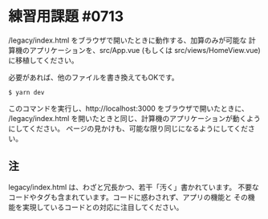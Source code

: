 # 練習用課題 #0713

/legacy/index.html をブラウザで開いたときに動作する、加算のみが可能な
計算機のアプリケーションを、src/App.vue (もしくは src/views/HomeView.vue) に移植してください。

必要があれば、他のファイルを書き換えてもOKです。

```
$ yarn dev
```

このコマンドを実行し、http://localhost:3000 をブラウザで開いたときに、
/legacy/index.html を開いたときと同じ、計算機のアプリケーションが動くようにしてください。
ページの見かけも、可能な限り同じになるようにしてください。

## 注

legacy/index.html は、わざと冗長かつ、若干「汚く」書かれています。
不要なコードやタグも含まれています。コードに惑わされず、アプリの機能と
その機能を実現しているコードとの対応に注目してください。



